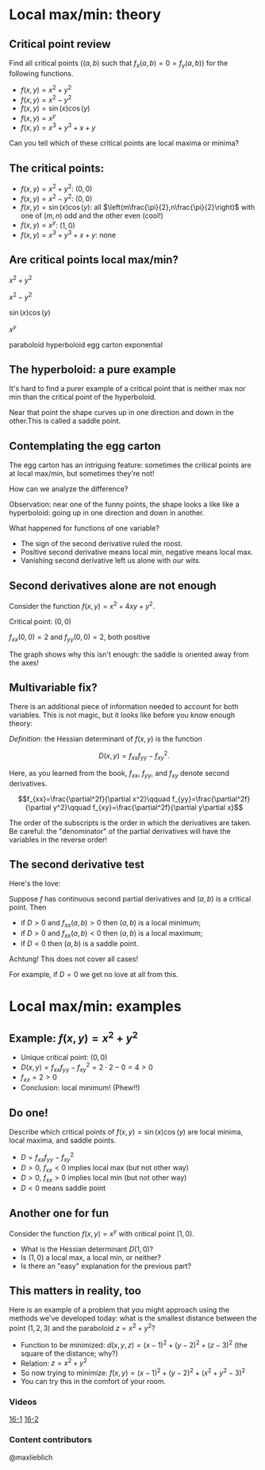 Local max/min: theory
=====================

Critical point review
---------------------

Find all critical points ($(a,b)$ such that $f_x(a,b)=0=f_y(a,b)$)
for the following functions.

-   $f(x,y)=x^2+y^2$
-   $f(x,y)=x^2-y^2$
-   $f(x,y)=\sin(x)\cos(y)$
-   $f(x,y)=x^y$
-   $f(x,y)=x^3+y^3+x+y$

Can you tell which of these critical points are local maxima or minima?

The critical points:
--------------------

-   $f(x,y)=x^2+y^2$: $(0,0)$
-   $f(x,y)=x^2-y^2$: $(0,0)$
-   $f(x,y)=\sin(x)\cos(y)$: all
    $\left(m\frac{\pi}{2},n\frac{\pi}{2}\right)$ with one of
    $(m,n)$ odd and the other even (cool!)
-   $f(x,y)=x^y$: $(1,0)$
-   $f(x,y)=x^3+y^3+x+y$: none

Are critical points local max/min?
----------------------------------

$x^2+y^2$

$x^2-y^2$

$\sin(x)\cos(y)$

$x^y$

paraboloid hyperboloid egg carton exponential

The hyperboloid: a pure example
-------------------------------

It's hard to find a purer example of a critical point that is neither
max nor min than the critical point of the hyperboloid.

Near that point the shape curves up in one direction and down in the
other.This is called a saddle point.

Contemplating the egg carton
----------------------------

The egg carton has an intriguing feature: sometimes the critical points
are at local max/min, but sometimes they're not!

How can we analyze the difference?

Observation: near one of the funny points, the shape looks a like like a
hyperboloid: going up in one direction and down in another.

What happened for functions of one variable?

-   The sign of the second derivative ruled the roost.
-   Positive second derivative means local min, negative means local
    max.
-   Vanishing second derivative left us alone with our wits.

Second derivatives alone are not enough
---------------------------------------

Consider the function $f(x,y)=x^2+4xy+y^2$.

Critical point: $(0,0)$

$f_{xx}(0,0)=2$ and $f_{yy}(0,0)=2$, both positive

The graph shows why this isn't enough: the saddle is oriented away from
the axes!

Multivariable fix?
------------------

There is an additional piece of information needed to account for both
variables. This is not magic, but it looks like before you know enough
theory:

*Definition*: the Hessian determinant of $f(x,y)$ is the function

$$D(x,y)=f_{xx}f_{yy}-f_{xy}^2.$$

Here, as you learned from the book, $f_{xx}$, $f_{yy}$, and
$f_{xy}$ denote second derivatives.

$$f_{xx}=\frac{\partial^2f}{\partial x^2}\qquad
f_{yy}=\frac{\partial^2f}{\partial y^2}\qquad
f_{xy}=\frac{\partial^2f}{\partial y\partial x}$$

The order of the subscripts is the order in which the derivatives are
taken. Be careful: the "denominator" of the partial derivatives will
have the variables in the reverse order!

The second derivative test
--------------------------

Here's the love:

Suppose $f$ has continuous second partial derivatives and $(a,b)$ is
a critical point. Then

-   if $D \gt 0$ and $f_{xx}(a,b)\gt 0$ then $(a,b)$ is a local
    minimum;
-   if $D \gt 0$ and $f_{xx}(a,b)\lt 0$ then $(a,b)$ is a local
    maximum;
-   if $D \lt 0$ then $(a,b)$ is a saddle point.

Achtung! This does not cover all cases!

For example, if $D=0$ we get no love at all from this.

Local max/min: examples
=======================

Example: $f(x,y)=x^2+y^2$
-----------------------------

-   Unique critical point: $(0,0)$
-   $D(x,y)=f_{xx}f_{yy}-f_{xy}^2=2\cdot 2-0=4\gt 0$
-   $f_{xx}=2\gt 0$
-   Conclusion: local minimum! (Phew!!)

Do one!
-------

Describe which critical points of $f(x,y)=\sin(x)\cos(y)$ are local
minima, local maxima, and saddle points.

-   $D=f_{xx}f_{yy}-f_{xy}^2$
-   $D\gt 0$, $f_{xx}\lt 0$ implies local max (but not other way)
-   $D\gt 0$, $f_{xx}\gt 0$ implies local min (but not other way)
-   $D\lt 0$ means saddle point

Another one for fun
-------------------

Consider the function $f(x,y)=x^y$ with critical point $(1,0)$.

-   What is the Hessian determinant $D(1,0)$?
-   Is $(1,0)$ a local max, a local min, or neither?
-   Is there an "easy" explanation for the previous part?

This matters in reality, too
----------------------------

Here is an example of a problem that you might approach using the
methods we've developed today: what is the smallest distance between the
point $(1,2,3)$ and the paraboloid $z=x^2+y^2$?

-   Function to be minimized: $d(x,y,z)=(x-1)^2+(y-2)^2+(z-3)^2$
    (the square of the distance; why?)
-   Relation: $z=x^2+y^2$
-   So now trying to minimize:
    $f(x,y)=(x-1)^2+(y-2)^2+(x^2+y^2-3)^2$
-   You can try this in the comfort of your room.

### Videos
[16-1](http://www.math.washington.edu/~lieblich/Math126/video/16-1.mp4)
[16-2](http://www.math.washington.edu/~lieblich/Math126/video/16-2.mp4)

### Content contributors
@maxlieblich


